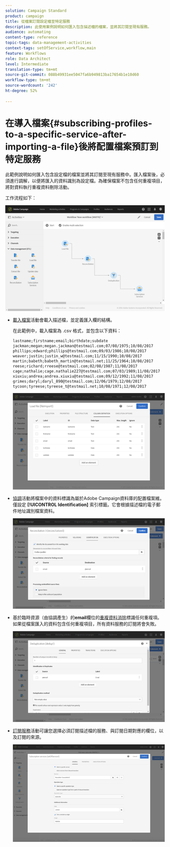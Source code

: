 ```yaml
---
solution: Campaign Standard
product: campaign
title: 從檔案訂閱設定檔至特定服務
description: 此使用案例說明如何匯入包含描述檔的檔案，並將其訂閱至現有服務。
audience: automating
content-type: reference
topic-tags: data-management-activities
context-tags: setOfService,workflow,main
feature: Workflows
role: Data Architect
level: Intermediate
translation-type: tm+mt
source-git-commit: 088b49931ee5047fa6b949813ba17654b1e10d60
workflow-type: tm+mt
source-wordcount: '242'
ht-degree: 52%

---
```



# 在導入檔案{#subscribing-profiles-to-a-specific-service-after-importing-a-file}後將配置檔案預訂到特定服務

此範例說明如何匯入包含設定檔的檔案並將其訂閱至現有服務中。匯入檔案後，必須進行調解，以便將匯入的資料識別為設定檔。為確保檔案不包含任何重複項目，將對資料執行重複資料刪除活動。

工作流程如下：

![](assets/subscription_activity_example1.png)

* [載入檔案](../../automating/using/load-file.md)活動會載入描述檔，並定義匯入欄的結構。

   在此範例中，載入檔案為 .csv 格式，並包含以下資料：

   ```
   lastname;firstname;email;birthdate;subdate
   jackman;megan;megan.jackman@testmail.com;07/08/1975;10/08/2017
   phillips;edward;phillips@testmail.com;09/03/1986;10/08/2017
   weaver;justin;justin_w@testmail.com;11/15/1990;10/08/2017
   martin;babeth;babeth_martin@testmail.net;11/25/1964;10/08/2017
   reese;richard;rreese@testmail.com;02/08/1987;11/08/2017
   cage;nathalie;cage.nathalie227@testmail.com;07/03/1989;11/08/2017
   xiuxiu;andrea;andrea.xiuxiu@testmail.com;09/12/1992;11/08/2017
   grimes;daryl;daryl_890@testmail.com;12/06/1979;12/08/2017
   tycoon;tyreese;tyreese_t@testmail.net;10/08/1971;12/08/2017
   ```

   ![](assets/subscription_activity_example2.png)

* [協調](../../automating/using/reconciliation.md)活動將檔案中的資料標識為屬於Adobe Campaign資料庫的配置檔案維。 僅設定 **[!UICONTROL Identification]** 索引標籤。它會根據描述檔的電子郵件地址識別檔案資料。

   ![](assets/subscription_activity_example3.png)

* 基於臨時資源（由協調產生）的&#x200B;**email**&#x200B;欄位的[重複資料消除](../../automating/using/deduplication.md)標識任何重複項。 如果從檔案匯入的資料包含任何重複項目，所有資料服務的訂閱將會失敗。

   ![](assets/subscription_activity_example5.png)

* [訂閱服務](../../automating/using/subscription-services.md)活動可讓您選擇必須訂閱描述檔的服務、與訂閱日期對應的欄位，以及訂閱的來源。

   ![](assets/subscription_activity_example4.png)
